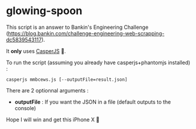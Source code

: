 # glowing-spoon

This script is an answer to Bankin's Engineering Challenge (https://blog.bankin.com/challenge-engineering-web-scrapping-dc5839543117).

It **only** uses [CasperJS](https://github.com/casperjs/casperjs) :ghost:.

To run the script (assuming you already have casperjs+phantomjs installed) :

`casperjs mmbcews.js [--outputFile=result.json]`

There are 2 optionnal arguments :

- **outputFile** : If you want the JSON in a file (default outputs to the console)

Hope I will win and get this iPhone X :iphone:

